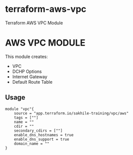 # terraform-aws-vpc
Terraform AWS VPC Module


AWS VPC MODULE
==================

This module creates:

* VPC
* DCHP Options
* Internet Gateway
* Default Route Table

## Usage

```
module "vpc"{
	source = "app.terraform.io/sakhile-training/vpc/aws"
	tags = [""]
	name = ""
	cdir = ""
	secondary_cdirs = [""]
	enable_dns_hostnames = true
	enable_dns_support = true
	domain_name = ""
}
```